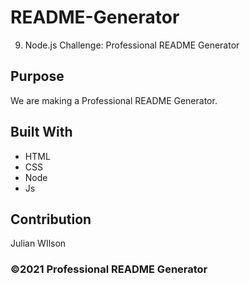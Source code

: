 # README-Generator
9. Node.js Challenge: Professional README Generator

## Purpose
We are making a Professional README Generator.

## Built With
* HTML
* CSS
* Node
* Js

## Contribution
Julian WIlson

### ©️2021 Professional README Generator